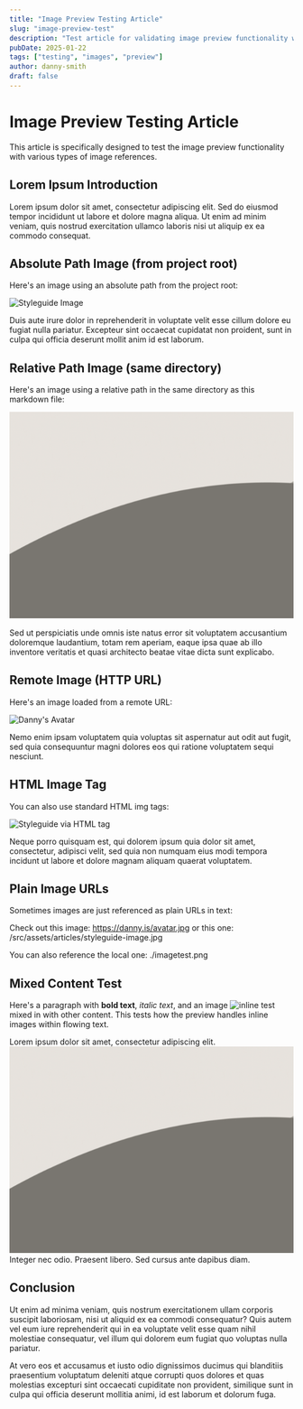 ```yaml
---
title: "Image Preview Testing Article"
slug: "image-preview-test"
description: "Test article for validating image preview functionality with various image link types"
pubDate: 2025-01-22
tags: ["testing", "images", "preview"]
author: danny-smith
draft: false
---
```


# Image Preview Testing Article

This article is specifically designed to test the image preview functionality with various types of image references.

## Lorem Ipsum Introduction

Lorem ipsum dolor sit amet, consectetur adipiscing elit. Sed do eiusmod tempor incididunt ut labore et dolore magna aliqua. Ut enim ad minim veniam, quis nostrud exercitation ullamco laboris nisi ut aliquip ex ea commodo consequat.

## Absolute Path Image (from project root)

Here's an image using an absolute path from the project root:

![Styleguide Image](/src/assets/articles/styleguide-image.jpg)

Duis aute irure dolor in reprehenderit in voluptate velit esse cillum dolore eu fugiat nulla pariatur. Excepteur sint occaecat cupidatat non proident, sunt in culpa qui officia deserunt mollit anim id est laborum.

## Relative Path Image (same directory)

Here's an image using a relative path in the same directory as this markdown file:

![Image Test](./imagetest.png)

Sed ut perspiciatis unde omnis iste natus error sit voluptatem accusantium doloremque laudantium, totam rem aperiam, eaque ipsa quae ab illo inventore veritatis et quasi architecto beatae vitae dicta sunt explicabo.

## Remote Image (HTTP URL)

Here's an image loaded from a remote URL:

![Danny's Avatar](https://danny.is/avatar.jpg)

Nemo enim ipsam voluptatem quia voluptas sit aspernatur aut odit aut fugit, sed quia consequuntur magni dolores eos qui ratione voluptatem sequi nesciunt.

## HTML Image Tag

You can also use standard HTML img tags:

<img src="/src/assets/articles/styleguide-image.jpg" alt="Styleguide via HTML tag" width="400" />

Neque porro quisquam est, qui dolorem ipsum quia dolor sit amet, consectetur, adipisci velit, sed quia non numquam eius modi tempora incidunt ut labore et dolore magnam aliquam quaerat voluptatem.

## Plain Image URLs

Sometimes images are just referenced as plain URLs in text:

Check out this image: https://danny.is/avatar.jpg or this one: /src/assets/articles/styleguide-image.jpg

You can also reference the local one: ./imagetest.png

## Mixed Content Test

Here's a paragraph with **bold text**, *italic text*, and an image ![inline test](https://danny.is/avatar.jpg) mixed in with other content. This tests how the preview handles inline images within flowing text.

Lorem ipsum dolor sit amet, consectetur adipiscing elit. ![Another inline](./imagetest.png) Integer nec odio. Praesent libero. Sed cursus ante dapibus diam.

## Conclusion

Ut enim ad minima veniam, quis nostrum exercitationem ullam corporis suscipit laboriosam, nisi ut aliquid ex ea commodi consequatur? Quis autem vel eum iure reprehenderit qui in ea voluptate velit esse quam nihil molestiae consequatur, vel illum qui dolorem eum fugiat quo voluptas nulla pariatur.

At vero eos et accusamus et iusto odio dignissimos ducimus qui blanditiis praesentium voluptatum deleniti atque corrupti quos dolores et quas molestias excepturi sint occaecati cupiditate non provident, similique sunt in culpa qui officia deserunt mollitia animi, id est laborum et dolorum fuga.
